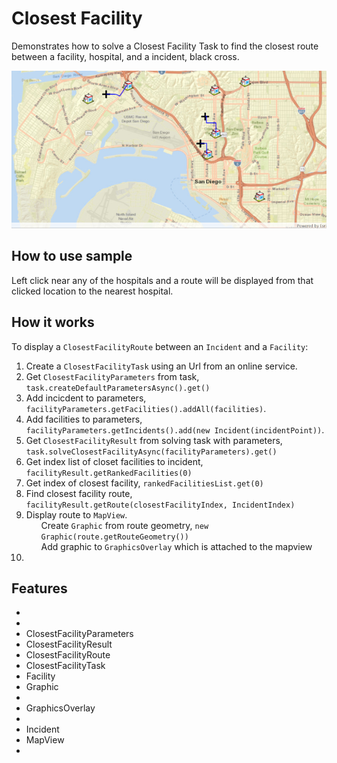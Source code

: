 <h1>Closest Facility</h1>

<p>Demonstrates how to solve a Closest Facility Task to find the closest route between a facility, hospital, and a incident, black cross.</p>

<p><img src="ClosestFacility.PNG"/></p>

<h2>How to use sample</h2>
<p>Left click near any of the hospitals and a route will be displayed from that clicked location to the nearest hospital.</p>

<h2>How it works</h2>

<p>To display a <code>ClosestFacilityRoute</code> between an <code>Incident</code> and a <code>Facility</code>:</p>

<ol>
    <li>Create a <code>ClosestFacilityTask</code> using  an Url from an online service.</li>
    <li>Get <code>ClosestFacilityParameters</code> from task, <code>task.createDefaultParametersAsync().get()</code></li>
    <li>Add incicdent to parameters, <code>facilityParameters.getFacilities().addAll(facilities)</code>.</li>
    <li>Add facilities to parameters, <code>facilityParameters.getIncidents().add(new Incident(incidentPoint))</code>.</li>
    <li>Get <code>ClosestFacilityResult</code> from solving task with parameters, <code>task.solveClosestFacilityAsync(facilityParameters).get()</code></li>
    <li>Get index list of closet facilities to incident, <code>facilityResult.getRankedFacilities(0)</code></li>
    <li>Get index of closest facility, <code>rankedFacilitiesList.get(0)</code></li>
    <li>Find closest facility route, <code>facilityResult.getRoute(closestFacilityIndex, IncidentIndex)</code></li>
    <li>Display route to <code>MapView</code>. 
      <ul>Create <code>Graphic</code> from route geometry, <code>new Graphic(route.getRouteGeometry())</code></ul>
      <ul>Add graphic to <code>GraphicsOverlay</code> which is attached to the mapview</ul></li>
    <li></li>
</ol>

<h2>Features</h2>

<ul>
  <li><li>
  <li>ClosestFacilityParameters</li>
  <li>ClosestFacilityResult</li>
  <li>ClosestFacilityRoute</li>
  <li>ClosestFacilityTask</li>
  <li>Facility</li>
  <li>Graphic<li>
  <li>GraphicsOverlay<li>
  <li>Incident</li>
  <li>MapView<li>
</ul>

